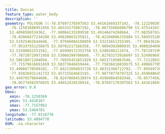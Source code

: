 ```yaml
---
title: Duncan
feature_type: water_body
description: ''
geometry: POLYGON ((-78.07697170397563 53.44161669337142, -78.12229030748568 53.44488852437531,
  -78.12503688951656 53.46533175987292, -78.06735866686799 53.47514101749871, -78.00006740711177
  53.4898506534362, -77.98084133289558 53.49148474260664, -77.98358791492647 53.50782217166358,
  -78.02066677234298 53.49638663235921, -78.02204006335884 53.50455518948365, -77.97672145984971
  53.51925462644048, -77.97946804188059 53.53231651255385, -77.9643618407103 53.53231651255385,
  -77.95337551258675 53.50782217166358, -77.9094302000935 53.49802046969416, -77.88333767079965
  53.51598852551562, -77.85999172353758 53.5380298211674, -77.78720729971958 53.54047814601493,
  -77.78720729971958 53.53068399706689, -77.82703273916697 53.5249696972492, -77.81055324698166
  53.50618871204894, -77.76935451651929 53.50537195863546, -77.72128933097837 53.51108890204535,
  -77.71579616691659 53.50373840459444, -77.75836818839575 53.49066770589182, -77.79819362784313
  53.49066770589182, -77.84213894033728 53.48331366712792, -77.89569728993906 53.48167926313845,
  -77.93826931141733 53.45715564663193, -77.98770778797325 53.45960864592946, -78.0289065184356
  53.44979579844608, -78.02478664538974 53.45960864592946, -78.05774562976035 53.45552023503755,
  -78.05774562976035 53.44652434538914, -78.07697170397563 53.44161669337142))
geo_error: 0.0
bbox:
  xmin: -78.1250369
  ymin: 53.4416167
  xmax: -77.7157962
  ymax: 53.5404781
longitude: -77.9316776
latitude: 53.4894778
OSM: .na.character
---
```

